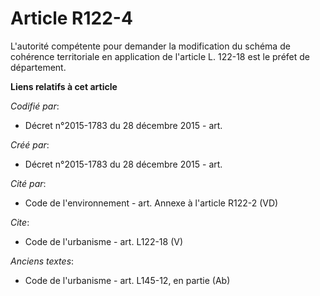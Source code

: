# Article R122-4

L'autorité compétente pour demander la modification du schéma de cohérence territoriale en application de l'article L. 122-18
est le préfet de département.

**Liens relatifs à cet article**

_Codifié par_:

  - Décret n°2015-1783 du 28 décembre 2015 - art.

_Créé par_:

  - Décret n°2015-1783 du 28 décembre 2015 - art.

_Cité par_:

  - Code de l'environnement - art. Annexe à l'article R122-2 (VD)

_Cite_:

  - Code de l'urbanisme - art. L122-18 (V)

_Anciens textes_:

  - Code de l'urbanisme - art. L145-12, en partie (Ab)
